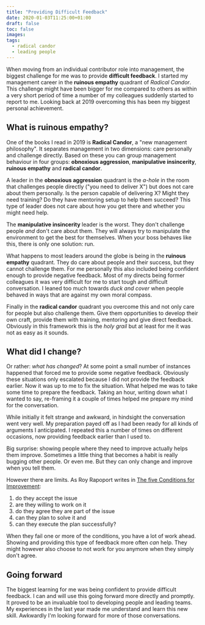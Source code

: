 ```yaml
---
title: "Providing Difficult Feedback"
date: 2020-01-03T11:25:00+01:00
draft: false
toc: false
images:
tags: 
  - radical candor
  - leading people
---
```


When moving from an individual contributor role into management, the biggest
challenge for me was to provide **difficult feedback**. I started my management
career in the **ruinous empathy** quadrant of *Radical Candor*. This challenge
might have been bigger for me compared to others as within a very short period
of time a number of my colleagues suddenly started to report to me. Looking back
at 2019 overcoming this has been my biggest personal achievement.

## What is ruinous empathy?

One of the books I read in 2019 is **Radical Candor**, a "new management
philosophy". It separates management in two dimensions: care personally and
challenge directly. Based on these you can group management behaviour in four
groups: **obnoxious aggression**, **manipulative insincerity**, **ruinous
empathy** and **radical candor**.

A leader in the **obnoxious aggression** quadrant is the *a-hole* in the room
that challenges people directly ("you need to deliver X") but does not care
about them personally. Is the person capable of delivering X? Might they need
training? Do they have mentoring setup to help them succeed? This type of leader
does not care about how you get there and whether you might need help.

The **manipulative insincerity** leader is the worst. They don't challenge
people *and* don't care about them. They will always try to manipulate the
environment to get the best for themselves. When your boss behaves like this,
there is only one solution: run.

What happens to most leaders around the globe is being in the **ruinous
empathy** quadrant. They do care about people and their success, but they cannot
challenge them. For me personally this also included being confident enough to
provide negative feedback. Most of my directs being former colleagues it was
very difficult for me to start tough and difficult conversation. I leaned too
much towards *duck and cover* when people behaved in ways that are against my
own moral compass.

Finally in the **radical candor** quadrant you overcome this and not only care
for people but also challenge them. Give them opportunities to develop their own
craft, provide them with training, mentoring and give direct feedback. Obviously
in this framework this is the *holy grail* but at least for me it was not as
easy as it sounds.

## What did I change?

Or rather: *what has changed*? At some point a small number of instances happened
that forced me to provide some negative feedback. Obviously these situations
only escalated because I did not provide the feedback earlier. Now it was up to
me to fix the situation. What helped me was to take some time to prepare the
feedback. Taking an hour, writing down what I wanted to say, re-framing it a
couple of times helped me prepare my mind for the conversation.

While initially it felt strange and awkward, in hindsight the conversation went
very well. My preparation payed off as I had been ready for all kinds of
arguments I anticipated. I repeated this a number of times on different
occasions, now providing feedback earlier than I used to.

Big surprise: showing people where they need to improve actually helps them
improve. Sometimes a little thing that becomes a habit is really bugging other
people. Or even me. But they can only change and improve when you tell them.

However there are limits. As Roy Rapoport writes in [The five Conditions for
Improvement][2]:

1. do they accept the issue
1. are they willing to work on it
1. do they agree they are part of the issue
1. can they plan to solve it and
1. can they execute the plan successfully?

When they fail one or more of the conditions, you have a lot of work ahead.
Showing and providing this type of feedback more often *can* help. They might
however also choose to not work for you anymore when they simply don't agree.

## Going forward

The biggest learning for me was being confident to provide difficult feedback. I
can and will use this going forward more directly and promptly. It proved to be
an invaluable tool to developing people and leading teams. My experiences in the
last year made me understand and learn this new skill. Awkwardly I'm looking
forward for more of those conversations.

[0]: https://www.merriam-webster.com/dictionary/accountability
[2]: https://medium.com/@royrapoport/the-five-conditions-for-improvement-20909f856dab
[^1]: an obligation or willingness to accept responsibility or to account for
      one's actions

